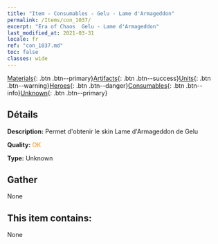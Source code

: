 ```yaml
---
title: "Item - Consumables - Gelu - Lame d'Armageddon"
permalink: /Items/con_1037/
excerpt: "Era of Chaos  Gelu - Lame d'Armageddon"
last_modified_at: 2021-03-31
locale: fr
ref: "con_1037.md"
toc: false
classes: wide
---
```

 [Materials](/fr/Items/){: .btn .btn--primary}[Artifacts](/fr/Items/Artifacts/){: .btn .btn--success}[Units](/fr/Items/Units/){: .btn .btn--warning}[Heroes](/fr/Items/Heroes/){: .btn .btn--danger}[Consumables](/fr/Items/Consumables/){: .btn .btn--info}[Unknown](/fr/Items/Unknown/){: .btn .btn--primary}

## Détails
 **Description:** Permet d'obtenir le skin Lame d'Armageddon de Gelu

 **Quality:** <span style="color: #FF8C00">OK</span>

 **Type:** Unknown

## Gather

  None

## This item contains:

  None

